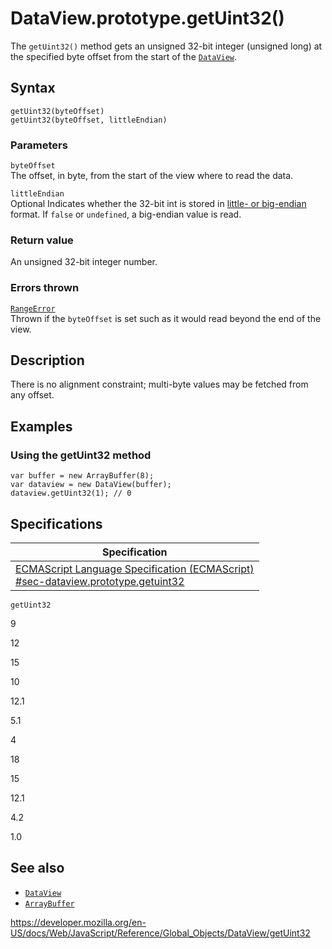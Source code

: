 # DataView.prototype.getUint32()

The `getUint32()` method gets an unsigned 32-bit integer (unsigned long) at the specified byte offset from the start of the [`DataView`](../dataview).

## Syntax

    getUint32(byteOffset)
    getUint32(byteOffset, littleEndian)

### Parameters

`byteOffset`  
The offset, in byte, from the start of the view where to read the data.

`littleEndian`  
<span class="badge inline optional">Optional</span> Indicates whether the 32-bit int is stored in [little- or big-endian](https://developer.mozilla.org/en-US/docs/Glossary/Endianness) format. If `false` or `undefined`, a big-endian value is read.

### Return value

An unsigned 32-bit integer number.

### Errors thrown

[`RangeError`](../rangeerror)  
Thrown if the `byteOffset` is set such as it would read beyond the end of the view.

## Description

There is no alignment constraint; multi-byte values may be fetched from any offset.

## Examples

### Using the getUint32 method

    var buffer = new ArrayBuffer(8);
    var dataview = new DataView(buffer);
    dataview.getUint32(1); // 0

## Specifications

<table><thead><tr class="header"><th>Specification</th></tr></thead><tbody><tr class="odd"><td><a href="https://tc39.es/ecma262/#sec-dataview.prototype.getuint32">ECMAScript Language Specification (ECMAScript)<br />
<span class="small">#sec-dataview.prototype.getuint32</span></a></td></tr></tbody></table>

`getUint32`

9

12

15

10

12.1

5.1

4

18

15

12.1

4.2

1.0

## See also

-   [`DataView`](../dataview)
-   [`ArrayBuffer`](../arraybuffer)

<a href="https://developer.mozilla.org/en-US/docs/Web/JavaScript/Reference/Global_Objects/DataView/getUint32" class="_attribution-link">https://developer.mozilla.org/en-US/docs/Web/JavaScript/Reference/Global_Objects/DataView/getUint32</a>
